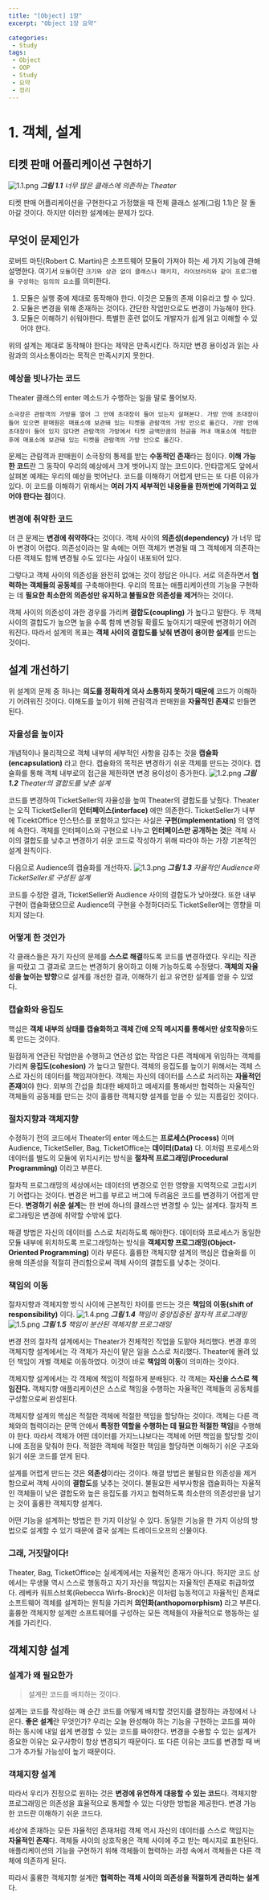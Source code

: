 ```yaml
---
title: "[Object] 1장"
excerpt: "Object 1장 요약"

categories:
 - Study
tags:
 - Object
 - OOP
 - Study
 - 요약
 - 정리
---
```




# 1\. 객체, 설계

## 티켓 판매 어플리케이션 구현하기

![1.1.png](https://user-images.githubusercontent.com/37808594/82863215-8d9e7080-9f5c-11ea-9689-40816b3f5939.png)
<i>**그림 1.1** 너무 많은 클래스에 의존하는 Theater</i>

티켓 판매 어플리케이션을 구현한다고 가정했을 때 전체 클래스 설계(그림 1.1)은 잘 돌아갈 것이다.
하지만 이러한 설계에는 문제가 있다.



## 무엇이 문제인가

로버트 마틴(Robert C. Martin)은 소프트웨어 모듈이 가져야 하는 세 가지 기능에 관해 설명한다.
여기서 `모듈`이란 `크기와 상관 없이 클래스나 패키지, 라이브러리와 같이 프로그램을 구성하는 임의의 요소`를 의미한다.

1. 모듈은 실행 중에 제대로 동작해야 한다. 이것은 모듈의 존재 이유라고 할 수 있다.
2. 모듈은 변경을 위해 존재하는 것이다. 간단한 작업만으로도 변경이 가능해야 한다.
3. 모듈은 이해하기 쉬워야한다. 특별한 훈련 없이도 개발자가 쉽게 읽고 이해할 수 있어야 한다.

위의 설계는 제대로 동작해야 한다는 제약은 만족시킨다. 하지만 변경 용이성과 읽는 사람과의 의사소통이라는 목적은 만족시키지 못한다.



### 예상을 빗나가는 코드

Theater 클래스의 enter 메소드가 수행하는 일을 말로 풀어보자.

```
소극장은 관람객의 가방을 열어 그 안에 초대장이 들어 있는지 살펴본다. 가방 안에 초대장이 들어 있으면 판매원은 매표소에 보관돼 있는 티켓을 관람객의 가방 안으로 옮긴다. 가방 안에 초대장이 들어 있지 않다면 관람객의 가방에서 티켓 금액만큼의 현금을 꺼내 매표소에 적립한 후에 매표소에 보관돼 있는 티켓을 관람객의 가방 안으로 옮긴다.
```

문제는 관람객과 판매원이 소극장의 통제를 받는 **수동적인 존재**라는 점이다.
**이해 가능한 코드**란 그 동작이 우리의 예상에서 크게 벗어나지 않는 코드이다. 안타깝게도 앞에서 살펴본 예제는 우리의 예상을 벗어난다. 코드를 이해하기 어렵게 만드는 또 다른 이유가 있다. 이 코드를 이해하기 위해서는 **여러 가지 세부적인 내용들을 한꺼번에 기억하고 있어야 한다는 점**이다.



### 변경에 취약한 코드

더 큰 문제는 **변경에 취약하다**는 것이다. 객체 사이의 **의존성(dependency)** 가 너무 많아 변경이 어렵다. 의존성이라는 말 속에는 어떤 객체가 변경될 때 그 객체에게 의존하는 다른 객체도 함께 변경될 수도 있다는 사실이 내포되어 있다.

그렇다고 객체 사이의 의존성을 완전히 없애는 것이 정답은 아니다. 서로 의존하면서 **협력하는 객체들의 공동체**를 구축해야한다. 우리의 목표는 애플리케이션의 기능을 구현하는 데 **필요한 최소한의 의존성만 유지하고 불필요한 의존성을 제거**하는 것이다.

객체 사이의 의존성이 과한 경우를 가리켜 **결합도(coupling)** 가 높다고 말한다. 두 객체 사이의 결합도가 높으면 높을 수록 함께 변경될 확률도 높아지기 때문에 변경하기 어려워진다. 따라서 설계의 목표는 **객체 사이의 결합도를 낮춰 변경이 용이한 설계**를 만드는 것이다.



## 설계 개선하기

위 설계의 문제 중 하나는 **의도를 정확하게 의사 소통하지 못하기 때문에** 코드가 이해하기 어려워진 것이다. 이해도를 높이기 위해 관람객과 판매원을 **자율적인 존재**로 만들면 된다.

### 자율성을 높이자

개념적이나 물리적으로 객체 내부의 세부적인 사항을 감추는 것을 **캡슐화(encapsulation)** 라고 한다. 캡슐화의 목적은 변경하기 쉬운 객체를 만드는 것이다. 캡슐화를 통해 객체 내부로의 접근을 제한하면 변경 용이성이 증가한다.
![1.2.png](https://user-images.githubusercontent.com/37808594/82863237-a018aa00-9f5c-11ea-85f3-7b94899baf06.png)
<i>**그림 1.2** Theater의 결합도를 낮춘 설계</i>

코드를 변경하여 TicketSeller의 자율성을 높여 Theater의 결합도를 낮췄다.
Theater는 오직 TicketSeller의 **인터페이스(interface)** 에만 의존한다. TicketSeller가 내부에 TicektOffice 인스턴스를 포함하고 있다는 사실은 **구현(implementation)** 의 영역에 속한다. 객체를 인터페이스와 구현으로 나누고 **인터페이스만 공개하는 것**은 객체 사이의 결합도를 낮추고 변경하기 쉬운 코드로 작성하기 위해 따라야 하는 가장 기본적인 설계 원칙이다.

다음으로 Audience의 캡슐화를 개선하자.
![1.3.png](https://user-images.githubusercontent.com/37808594/82863240-a1e26d80-9f5c-11ea-8156-7906c83ea222.png)
<i>**그림 1.3** 자율적인 Audience와 TicketSeller로 구성된 설계</i>

코드를 수정한 결과, TicketSeller와 Audience 사이의 결합도가 낮아졌다. 또한 내부 구현이 캡슐화됐으므로 Audience의 구현을 수정하더라도 TicketSeller에는 영향을 미치지 않는다.



### 어떻게 한 것인가

각 클래스들은 자기 자신의 문제를 **스스로 해결**하도록 코드를 변경하였다. 우리는 직관을 따랐고 그 결과로 코드는 변경하기 용이하고 이해 가능하도록 수정됐다. **객체의 자율성을 높이는 방향**으로 설계를 개선한 결과, 이해하기 쉽고 유연한 설계를 얻을 수 있었다.



### 캡슐화와 응집도

핵심은 **객체 내부의 상태를 캡슐화하고 객체 간에 오직 메시지를 통해서만 상호작용**하도록 만드는 것이다.

밀접하게 연관된 작업만을 수행하고 연관성 없는 작업은 다른 객체에게 위임하는 객체를 가리켜 **응집도(cohesion)** 가 높다고 말한다. 객체의 응집도를 높이기 위해서는 객체 스스로 자신의 데이터를 책임져야한다. 객체는 자신의 데이터를 스스로 처리하는 **자율적인 존재**여야 한다. 외부의 간섭을 최대한 배제하고 메세지를 통해서만 협력하는 자율적인 객체들의 공동체를 만드는 것이 훌륭한 객체지향 설계를 얻을 수 있는 지름길인 것이다.



### 절차지향과 객체지향

수정하기 전의 코드에서 Theater의 enter 메소드는 **프로세스(Process)** 이며 Audience, TicketSeller, Bag, TicketOffice는 **데이터(Data)** 다. 이처럼 프로세스와 데이터를 별도의 모듈에 위치시키는 방식을 **절차적 프로그래밍(Procedural Programming)** 이라고 부른다.

절차적 프로그래밍의 세상에서는 데이터의 변경으로 인한 영향을 지역적으로 고립시키기 어렵다는 것이다. 변경은 버그를 부르고 버그에 두려움은 코드를 변경하기 어렵게 만든다. **변경하기 쉬운 설계**는 한 번에 하나의 클래스만 변경할 수 있는 설계다. 절차적 프로그래밍은 변경에 취약할 수밖에 없다.

해결 방법은 자신의 데이터를 스스로 처리하도록 해야한다. 데이터와 프로세스가 동일한 모듈 내부에 위치하도록 프로그래밍하는 방식을 **객체지향 프로그래밍(Object-Oriented Programming)** 이라 부른다. 훌륭한 객체지향 설계의 핵심은 캡슐화를 이용해 의존성을 적절히 관리함으로써 객체 사이의 결합도를 낮추는 것이다.



### 책임의 이동

절차지향과 객체지향 방식 사이에 근본적인 차이를 만드는 것은 **책임의 이동(shift of responsibility)** 이다.
![1.4.png](https://user-images.githubusercontent.com/37808594/82863244-a3139a80-9f5c-11ea-885a-0644e57361e7.png)
<i>**그림 1.4** 책임이 중앙집중된 절차적 프로그래밍</i>
![1.5.png](https://user-images.githubusercontent.com/37808594/82863247-a444c780-9f5c-11ea-85cc-e03254e7b1a7.png)
<i>**그림 1.5** 책임이 분산된 객체지향 프로그래밍</i>

변경 전의 절차적 설계에서는 Theater가 전체적인 작업을 도맡아 처리했다. 변경 후의 객체지향 설계에서는 각 객체가 자신이 맡은 일을 스스로 처리했다. Theater에 몰려 있던 책임이 개별 객체로 이동하였다. 이것이 바로 **책임의 이동**이 의미하는 것이다.

객체지향 설계에서는 각 객체에 책임이 적절하게 분배된다. 각 객체는 **자신을 스스로 책임진다.** 객체지향 애플리케이션은 스스로 책임을 수행하는 자율적인 객체들의 공동체를 구성함으로써 완성된다.

객체지향 설계의 핵심은 적절한 객체에 적절한 책임을 할당하는 것이다. 객체는 다른 객체와의 협력이라는 문맥 안에서 **특정한 역할을 수행하는 데 필요한 적절한 책임**을 수행해야 한다. 따라서 객체가 어떤 데이터를 가지느냐보다는 객체에 어떤 책임을 할당할 것이냐에 초점을 맞춰야 한다. 적절한 객체에 적절한 책임을 할당하면 이해하기 쉬운 구조와 읽기 쉬운 코드를 얻게 된다.

설계를 어렵게 만드는 것은 **의존성**이라는 것이다. 해결 방법은 불필요한 의존성을 제거함으로써 객체 사이의 **결합도**를 낮추는 것이다. 불필요한 세부사항을 캡슐화하는 자율적인 객체들이 낮은 결합도와 높은 응집도를 가지고 협력하도록 최소한의 의존성만을 남기는 것이 훌륭한 객체지향 설계다.

어떤 기능을 설계하는 방법은 한 가지 이상일 수 있다. 동일한 기능을 한 가지 이상의 방법으로 설계할 수 있기 때문에 결국 설계는 트레이드오프의 산물이다.



### 그래, 거짓말이다!

Theater, Bag, TicketOffice는 실세계에서는 자율적인 존재가 아니다. 하지만 코드 상에서는 무생물 역시 스스로 행동하고 자기 자신을 책임지는 자율적인 존재로 취급하였다.
레베카 워프스브록(Rebecca Wirfs-Brock)은 이처럼 능동적이고 자율적인 존재로 소프트웨어 객체를 설계하는 원칙을 가리켜 **의인화(anthopomorphism)** 라고 부른다. 훌륭한 객체지향 설계란 소프트웨어를 구성하는 모든 객체들이 자율적으로 행동하는 설계를 가리킨다.



## 객체지향 설계

### 설계가 왜 필요한가

> 설계란 코드를 배치하는 것이다.

설계는 코드를 작성하는 매 순간 코드를 어떻게 배치할 것인지를 결정하는 과정에서 나온다.
**좋은 설계**란 무엇인가? 우리는 오늘 완성해야 하는 기능을 구현하는 코드를 짜야 하는 동시에 내일 쉽게 변경할 수 있는 코드를 짜야한다. 변경을 수용할 수 있는 설계가 중요한 이유는 요구사항이 항상 변경되기 때문이다. 또 다른 이유는 코드를 변경할 때 버그가 추가될 가능성이 높기 때문이다.



### 객체지향 설계

따라서 우리가 진정으로 원하는 것은 **변경에 유연하게 대응할 수 있는 코드**다. 객체지향 프로그래밍은 의존성을 효율적으로 통제할 수 있는 다양한 방법을 제공한다. 변경 가능한 코드란 이해하기 쉬운 코드다.

세상에 존재하는 모든 자율적인 존재처럼 객체 역시 자신의 데이터를 스스로 책임지는 **자율적인 존재**다. 객체들 사이의 상호작용은 객체 사이에 주고 받는 메시지로 표현된다. 애플리케이션의 기능을 구현하기 위해 객체들이 협력하는 과정 속에서 객체들은 다른 객체에 의존하게 된다.

따라서 훌륭한 객체지향 설계란 **협력하는 객체 사이의 의존성을 적절하게 관리하는 설계**다.